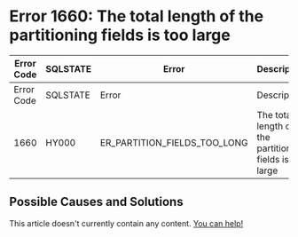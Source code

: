 
# Error 1660: The total length of the partitioning fields is too large


| Error Code | SQLSTATE | Error | Description |
| --- | --- | --- | --- |
| Error Code | SQLSTATE | Error | Description |
| 1660 | HY000 | ER_PARTITION_FIELDS_TOO_LONG | The total length of the partitioning fields is too large |




## Possible Causes and Solutions


This article doesn't currently contain any content. [You can help!](/kb/en/writing-and-editing-knowledge-base-articles/)

